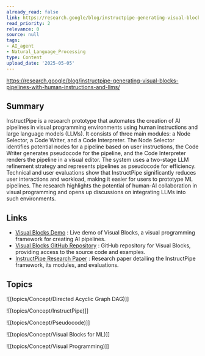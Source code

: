 ```yaml
---
already_read: false
link: https://research.google/blog/instructpipe-generating-visual-blocks-pipelines-with-human-instructions-and-llms/
read_priority: 2
relevance: 0
source: null
tags:
- AI_agent
- Natural_Language_Processing
type: Content
upload_date: '2025-05-05'
---
```


https://research.google/blog/instructpipe-generating-visual-blocks-pipelines-with-human-instructions-and-llms/
## Summary

InstructPipe is a research prototype that automates the creation of AI pipelines in visual programming environments using human instructions and large language models (LLMs). It consists of three main modules: a Node Selector, a Code Writer, and a Code Interpreter. The Node Selector identifies potential nodes for a pipeline based on user instructions, the Code Writer generates pseudocode for the pipeline, and the Code Interpreter renders the pipeline in a visual editor. The system uses a two-stage LLM refinement strategy and represents pipelines as pseudocode for efficiency. Technical and user evaluations show that InstructPipe significantly reduces user interactions and workload, making it easier for users to prototype ML pipelines. The research highlights the potential of human-AI collaboration in visual programming and opens up discussions on integrating LLMs into such environments.
## Links

- [Visual Blocks Demo](https://visualblocks.withgoogle.com/#/demo) : Live demo of Visual Blocks, a visual programming framework for creating AI pipelines.
- [Visual Blocks GitHub Repository](https://github.com/google/visualblocks) : GitHub repository for Visual Blocks, providing access to the source code and examples.
- [InstructPipe Research Paper](https://research.google/pubs/instructpipe-building-visual-programming-pipelines-with-human-instructions/) : Research paper detailing the InstructPipe framework, its modules, and evaluations.

## Topics

![[topics/Concept/Directed Acyclic Graph DAG)]]

![[topics/Concept/InstructPipe)]]

![[topics/Concept/Pseudocode)]]

![[topics/Concept/Visual Blocks for ML)]]

![[topics/Concept/Visual Programming)]]